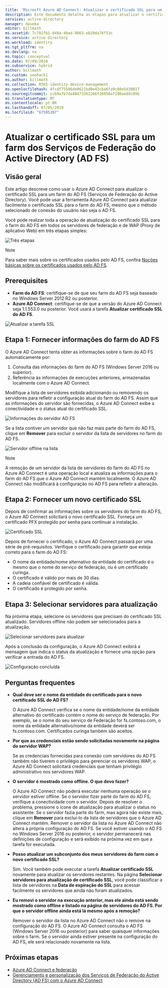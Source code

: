 ```yaml
---
title: 'Microsft Azure AD Connect: Atualizar o certificado SSL para um farm AD FS | Microsoft Docs'
description: Este documento detalha as etapas para atualizar o certificado SSL de um farm do AD FS usando o Azure AD Connect.
services: active-directory
manager: daveba
editor: billmath
ms.assetid: 7c781f61-848a-48ad-9863-eb29da78f53c
ms.service: active-directory
ms.workload: identity
ms.tgt_pltfrm: na
ms.devlang: na
ms.topic: conceptual
ms.date: 07/09/2018
ms.subservice: hybrid
author: billmath
ms.custom: seohack1
ms.author: billmath
ms.collection: M365-identity-device-management
ms.openlocfilehash: 4fcdf75586de9621bd0e42cba6fa9c80e5d30817
ms.sourcegitcommit: ccb9a7b7da48473362266f20950af190ae88c09b
ms.translationtype: MT
ms.contentlocale: pt-BR
ms.lasthandoff: 07/05/2019
ms.locfileid: "67595207"
---
```

# <a name="update-the-ssl-certificate-for-an-active-directory-federation-services-ad-fs-farm"></a>Atualizar o certificado SSL para um farm dos Serviços de Federação do Active Directory (AD FS)

## <a name="overview"></a>Visão geral
Este artigo descreve como usar o Azure AD Connect para atualizar o certificado SSL para um farm do AD FS (Serviços de Federação do Active Directory). Você pode usar a ferramenta Azure AD Connect para atualizar facilmente o certificado SSL para o farm do AD FS, mesmo que o método selecionado de conexão do usuário não seja o AD FS.

Você pode realizar toda a operação de atualização do certificado SSL para o farm do AD FS em todos os servidores de federação e de WAP (Proxy de aplicativo Web) em três etapas simples:

![Três etapas](./media/how-to-connect-fed-ssl-update/threesteps.png)


>[!NOTE]
>Para saber mais sobre os certificados usados pelo AD FS, confira [Noções básicas sobre os certificados usados pelo AD FS](https://technet.microsoft.com/library/cc730660.aspx).

## <a name="prerequisites"></a>Prerequisites

* **Farm do AD FS**: certifique-se de que seu farm do AD FS seja baseado no Windows Server 2012 R2 ou posterior.
* **Azure AD Connect**: certifique-se de que a versão do Azure AD Connect seja 1.1.553.0 ou posterior. Você usará a tarefa **Atualizar certificado SSL do AD FS**.

![Atualizar a tarefa SSL](./media/how-to-connect-fed-ssl-update/updatessltask.png)

## <a name="step-1-provide-ad-fs-farm-information"></a>Etapa 1: Fornecer informações do farm do AD FS

O Azure AD Connect tenta obter as informações sobre o farm do AD FS automaticamente por:
1. Consulta das informações do farm do AD FS (Windows Server 2016 ou superior).
2. Referência às informações de execuções anteriores, armazenadas localmente com o Azure AD Connect.

Modifique a lista de servidores exibida adicionando ou removendo os servidores para refletir a configuração atual do farm do AD FS. Assim que as informações do servidor são fornecidas, o Azure AD Connect exibe a conectividade e o status atual do certificado SSL.

![Informações do servidor AD FS](./media/how-to-connect-fed-ssl-update/adfsserverinfo.png)

Se a lista contiver um servidor que não faz mais parte do farm do AD FS, clique em **Remover** para excluir o servidor da lista de servidores no farm do AD FS.

![Servidor offline na lista](./media/how-to-connect-fed-ssl-update/offlineserverlist.png)

>[!NOTE]
> A remoção de um servidor da lista de servidores do farm do AD FS no Azure AD Connect é uma operação local e atualiza as informações para o farm do AD FS que o Azure AD Connect mantém localmente. O Azure AD Connect não modificará à configuração no AD FS para refletir a alteração.    

## <a name="step-2-provide-a-new-ssl-certificate"></a>Etapa 2: Fornecer um novo certificado SSL

Depois de confirmar as informações sobre os servidores do farm do AD FS, o Azure AD Connect solicitará o novo certificado SSL. Forneça um certificado PFX protegido por senha para continuar a instalação.

![Certificado SSL](./media/how-to-connect-fed-ssl-update/certificate.png)

Depois de fornecer o certificado, o Azure AD Connect passará por uma série de pré-requisitos. Verifique o certificado para garantir que esteja correto para o farm do AD FS:

-   O nome da entidade/nome alternativo da entidade do certificado é o mesmo que o nome do serviço de federação, ou é um certificado curinga.
-   O certificado é válido por mais de 30 dias.
-   A cadeia confiável de certificado é válida.
-   O certificado é protegido por senha.

## <a name="step-3-select-servers-for-the-update"></a>Etapa 3: Selecionar servidores para atualização

Na próxima etapa, selecione os servidores que precisam do certificado SSL atualizado. Servidores offline não podem ser selecionados para a atualização.

![Selecionar servidores para atualizar](./media/how-to-connect-fed-ssl-update/selectservers.png)

Após a conclusão da configuração, o Azure AD Connect exibirá a mensagem que indica o status da atualização e fornece uma opção para verificar a entrada do AD FS.

![Configuração concluída](./media/how-to-connect-fed-ssl-update/configurecomplete.png)   

## <a name="faqs"></a>Perguntas frequentes

* **Qual deve ser o nome da entidade do certificado para o novo certificado SSL do AD FS?**

    O Azure AD Connect verifica se o nome da entidade/nome da entidade alternativo do certificado contém o nome do serviço de federação. Por exemplo, se o nome do seu serviço de Federação for fs.contoso.com, o nome da entidade alternativo/nome da entidade deverá ser fs.contoso.com.  Certificados curinga também são aceitos.

* **Por que as credenciais estão sendo solicitadas novamente na página do servidor WAP?**

    Se as credenciais fornecidas para conexão com servidores do AD FS também não tiverem o privilégio para gerenciar os servidores WAP, o Azure AD Connect solicitará credenciais que tenham privilégio administrativo nos servidores WAP.

* **O servidor é mostrado como offline. O que devo fazer?**

    O Azure AD Connect não poderá executar nenhuma operação se o servidor estiver offline. Se o servidor fizer parte do farm do AD FS, verifique a conectividade com o servidor. Depois de resolver o problema, pressione o ícone de atualização para atualizar o status no assistente. Se o servidor fazia parte do farm, mas agora não existe mais, clique em **Remover** para excluí-lo da lista de servidores que o Azure AD Connect mantém. Remover o servidor da lista no Azure AD Connect não altera a própria configuração do AD FS. Se você estiver usando o AD FS no Windows Server 2016 ou posterior, o servidor permanecerá nas definições de configuração e será exibido na próxima vez em que a tarefa for executada.

* **Posso atualizar um subconjunto dos meus servidores do farm com o novo certificado SSL?**

    Sim. Você também pode executar a tarefa **Atualizar certificado SSL** novamente para atualizar os servidores restantes. Na página **Selecionar servidores para atualização de certificado SSL**, você pode classificar a lista de servidores na **Data de expiração do SSL** para acessar facilmente os servidores que ainda não foram atualizados.

* **Eu removi o servidor na execução anterior, mas ele ainda está sendo mostrado como offline e listado na página de servidores do AD FS. Por que o servidor offline ainda está lá mesmo após a remoção?**

    Remover o servidor da lista no Azure AD Connect não o remove na configuração do AD FS. O Azure AD Connect consulta o AD FS (Windows Server 2016 ou posterior) para saber quaisquer informações sobre o farm. Se o servidor ainda estiver presente na configuração do AD FS, ele será relacionado novamente na lista.  

## <a name="next-steps"></a>Próximas etapas

- [Azure AD Connect e federação](how-to-connect-fed-whatis.md)
- [Gerenciamento e personalização dos Serviços de Federação do Active Directory (AD FS) com o Azure AD Connect](how-to-connect-fed-management.md)

